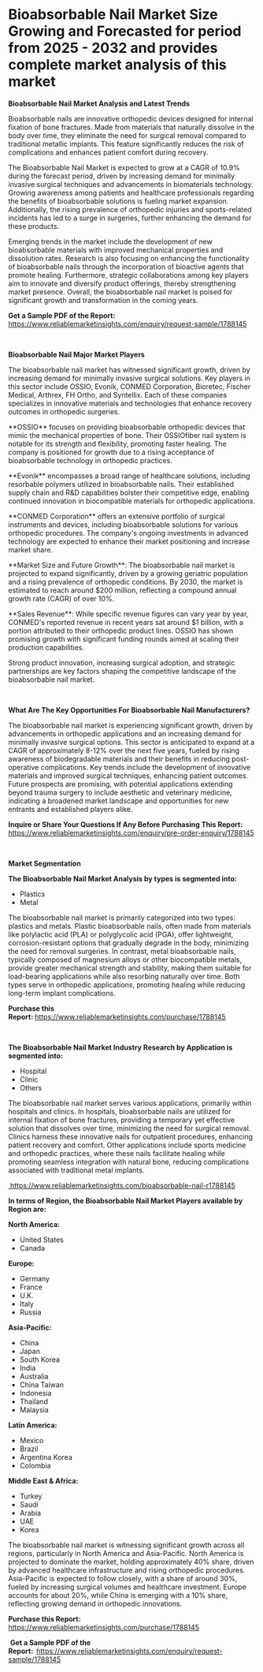 <p><h1>Bioabsorbable Nail Market Size Growing and Forecasted for period from 2025 - 2032 and provides complete market analysis of this market</h1></p><p><strong>Bioabsorbable Nail Market Analysis and Latest Trends</strong></p>
<p><p>Bioabsorbable nails are innovative orthopedic devices designed for internal fixation of bone fractures. Made from materials that naturally dissolve in the body over time, they eliminate the need for surgical removal compared to traditional metallic implants. This feature significantly reduces the risk of complications and enhances patient comfort during recovery.</p><p>The Bioabsorbable Nail Market is expected to grow at a CAGR of 10.9% during the forecast period, driven by increasing demand for minimally invasive surgical techniques and advancements in biomaterials technology. Growing awareness among patients and healthcare professionals regarding the benefits of bioabsorbable solutions is fueling market expansion. Additionally, the rising prevalence of orthopedic injuries and sports-related incidents has led to a surge in surgeries, further enhancing the demand for these products.</p><p>Emerging trends in the market include the development of new bioabsorbable materials with improved mechanical properties and dissolution rates. Research is also focusing on enhancing the functionality of bioabsorbable nails through the incorporation of bioactive agents that promote healing. Furthermore, strategic collaborations among key players aim to innovate and diversify product offerings, thereby strengthening market presence. Overall, the bioabsorbable nail market is poised for significant growth and transformation in the coming years.</p></p>
<p><strong>Get a Sample PDF of the Report:&nbsp;</strong> <a href="https://www.reliablemarketinsights.com/enquiry/request-sample/1788145?utm_campaign=2280&utm_medium=2&utm_source=Github&utm_content=ia&utm_term=14042025&utm_id=bioabsorbable-nail">https://www.reliablemarketinsights.com/enquiry/request-sample/1788145</a></p>
<p>&nbsp;</p>
<p><strong>Bioabsorbable Nail Major Market Players</strong></p>
<p><p>The bioabsorbable nail market has witnessed significant growth, driven by increasing demand for minimally invasive surgical solutions. Key players in this sector include OSSIO, Evonik, CONMED Corporation, Bioretec, Fischer Medical, Arthrex, FH Ortho, and Syntellix. Each of these companies specializes in innovative materials and technologies that enhance recovery outcomes in orthopedic surgeries.</p><p>**OSSIO** focuses on providing bioabsorbable orthopedic devices that mimic the mechanical properties of bone. Their OSSIOfiber nail system is notable for its strength and flexibility, promoting faster healing. The company is positioned for growth due to a rising acceptance of bioabsorbable technology in orthopedic practices.</p><p>**Evonik** encompasses a broad range of healthcare solutions, including resorbable polymers utilized in bioabsorbable nails. Their established supply chain and R&D capabilities bolster their competitive edge, enabling continued innovation in biocompatible materials for orthopedic applications.</p><p>**CONMED Corporation** offers an extensive portfolio of surgical instruments and devices, including bioabsorbable solutions for various orthopedic procedures. The company's ongoing investments in advanced technology are expected to enhance their market positioning and increase market share.</p><p>**Market Size and Future Growth**: The bioabsorbable nail market is projected to expand significantly, driven by a growing geriatric population and a rising prevalence of orthopedic conditions. By 2030, the market is estimated to reach around $200 million, reflecting a compound annual growth rate (CAGR) of over 10%.</p><p>**Sales Revenue**: While specific revenue figures can vary year by year, CONMED's reported revenue in recent years sat around $1 billion, with a portion attributed to their orthopedic product lines. OSSIO has shown promising growth with significant funding rounds aimed at scaling their production capabilities.</p><p>Strong product innovation, increasing surgical adoption, and strategic partnerships are key factors shaping the competitive landscape of the bioabsorbable nail market.</p></p>
<p>&nbsp;</p>
<p><strong>What Are The Key Opportunities For Bioabsorbable Nail Manufacturers?</strong></p>
<p><p>The bioabsorbable nail market is experiencing significant growth, driven by advancements in orthopedic applications and an increasing demand for minimally invasive surgical options. This sector is anticipated to expand at a CAGR of approximately 8-12% over the next five years, fueled by rising awareness of biodegradable materials and their benefits in reducing post-operative complications. Key trends include the development of innovative materials and improved surgical techniques, enhancing patient outcomes. Future prospects are promising, with potential applications extending beyond trauma surgery to include aesthetic and veterinary medicine, indicating a broadened market landscape and opportunities for new entrants and established players alike.</p></p>
<p><strong>Inquire or Share Your Questions If Any Before Purchasing This Report:</strong> <a href="https://www.reliablemarketinsights.com/enquiry/pre-order-enquiry/1788145?utm_campaign=2280&utm_medium=2&utm_source=Github&utm_content=ia&utm_term=14042025&utm_id=bioabsorbable-nail">https://www.reliablemarketinsights.com/enquiry/pre-order-enquiry/1788145</a></p>
<p>&nbsp;</p>
<p><strong>Market Segmentation</strong></p>
<p><strong>The Bioabsorbable Nail Market Analysis by types is segmented into:</strong></p>
<p><ul><li>Plastics</li><li>Metal</li></ul></p>
<p><p>The bioabsorbable nail market is primarily categorized into two types: plastics and metals. Plastic bioabsorbable nails, often made from materials like polylactic acid (PLA) or polyglycolic acid (PGA), offer lightweight, corrosion-resistant options that gradually degrade in the body, minimizing the need for removal surgeries. In contrast, metal bioabsorbable nails, typically composed of magnesium alloys or other biocompatible metals, provide greater mechanical strength and stability, making them suitable for load-bearing applications while also resorbing naturally over time. Both types serve in orthopedic applications, promoting healing while reducing long-term implant complications.</p></p>
<p><strong>Purchase this Report:&nbsp;</strong><a href="https://www.reliablemarketinsights.com/purchase/1788145?utm_campaign=2280&utm_medium=2&utm_source=Github&utm_content=ia&utm_term=14042025&utm_id=bioabsorbable-nail">https://www.reliablemarketinsights.com/purchase/1788145</a></p>
<p>&nbsp;</p>
<p><strong>The Bioabsorbable Nail Market Industry Research by Application is segmented into:</strong></p>
<p><ul><li>Hospital</li><li>Clinic</li><li>Others</li></ul></p>
<p><p>The bioabsorbable nail market serves various applications, primarily within hospitals and clinics. In hospitals, bioabsorbable nails are utilized for internal fixation of bone fractures, providing a temporary yet effective solution that dissolves over time, minimizing the need for surgical removal. Clinics harness these innovative nails for outpatient procedures, enhancing patient recovery and comfort. Other applications include sports medicine and orthopedic practices, where these nails facilitate healing while promoting seamless integration with natural bone, reducing complications associated with traditional metal implants.</p></p>
<p><a href="https://www.reliablemarketinsights.com/bioabsorbable-nail-r1788145?utm_campaign=2280&utm_medium=2&utm_source=Github&utm_content=ia&utm_term=14042025&utm_id=bioabsorbable-nail">&nbsp;https://www.reliablemarketinsights.com/bioabsorbable-nail-r1788145</a></p>
<p><strong>In terms of Region, the Bioabsorbable Nail Market Players available by Region are:</strong></p>
<p>
    <p> <strong> North America: </strong>
        <ul>
            <li>United States</li>
            <li>Canada</li>
        </ul>
        </p> 
    <p> <strong> Europe: </strong>
        <ul>
            <li>Germany</li>
            <li>France</li>
            <li>U.K.</li>
            <li>Italy</li>
            <li>Russia</li>
        </ul>
        </p> 
    <p> <strong> Asia-Pacific: </strong>
        <ul>
            <li>China</li>
            <li>Japan</li>
            <li>South Korea</li>
            <li>India</li>
            <li>Australia</li>
            <li>China Taiwan</li>
            <li>Indonesia</li>
            <li>Thailand</li>
            <li>Malaysia</li>
        </ul>
        </p> 
    <p> <strong> Latin America: </strong>
        <ul>
            <li>Mexico</li>
            <li>Brazil</li>
            <li>Argentina Korea</li>
            <li>Colombia</li>
        </ul>
        </p> 
    <p> <strong> Middle East & Africa: </strong>
        <ul>
            <li>Turkey</li>
            <li>Saudi</li>
            <li>Arabia</li>
            <li>UAE</li>
            <li>Korea</li>
        </ul>
    </p>
    </p>
<p><p>The bioabsorbable nail market is witnessing significant growth across all regions, particularly in North America and Asia-Pacific. North America is projected to dominate the market, holding approximately 40% share, driven by advanced healthcare infrastructure and rising orthopedic procedures. Asia-Pacific is expected to follow closely, with a share of around 30%, fueled by increasing surgical volumes and healthcare investment. Europe accounts for about 20%, while China is emerging with a 10% share, reflecting growing demand in orthopedic innovations.</p></p>
<p><strong>Purchase this Report: </strong><a href="https://www.reliablemarketinsights.com/purchase/1788145?utm_campaign=2280&utm_medium=2&utm_source=Github&utm_content=ia&utm_term=14042025&utm_id=bioabsorbable-nail">https://www.reliablemarketinsights.com/purchase/1788145</a></p>
<p>&nbsp;<strong>Get a Sample PDF of the Report:&nbsp;&nbsp;</strong><a href="https://www.reliablemarketinsights.com/enquiry/request-sample/1788145?utm_campaign=2280&utm_medium=2&utm_source=Github&utm_content=ia&utm_term=14042025&utm_id=bioabsorbable-nail">https://www.reliablemarketinsights.com/enquiry/request-sample/1788145</a></p>
<p><strong></strong></p>
<p><p></p><p></p><p></p></p>